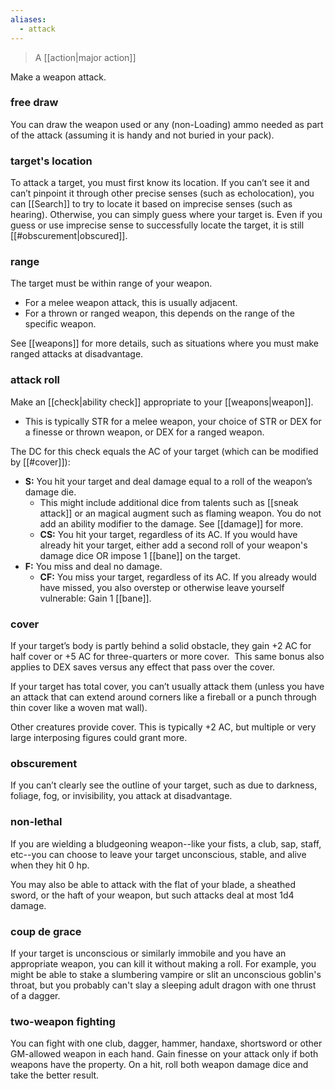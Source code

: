 ```yaml
---
aliases:
  - attack
---
```


> A [[action|major action]]

Make a weapon attack. 

### free draw

You can draw the weapon used or any (non-Loading) ammo needed as part of the attack (assuming it is handy and not buried in your pack).

### target's location

To attack a target, you must first know its location. If you can’t see it and can’t pinpoint it through other precise senses (such as echolocation), you can [[Search]] to try to locate it based on imprecise senses (such as hearing). Otherwise, you can simply guess where your target is. Even if you guess or use imprecise sense to successfully locate the target, it is still [[#obscurement|obscured]].

### range

The target must be within range of your weapon. 

* For a melee weapon attack, this is usually adjacent. 
* For a thrown or ranged weapon, this depends on the range of the specific weapon.

See [[weapons]] for more details, such as situations where you must make ranged attacks at disadvantage.

### attack roll  

Make an [[check|ability check]] appropriate to your [[weapons|weapon]]. 

* This is typically STR for a melee weapon, your choice of STR or DEX for a finesse or thrown weapon, or DEX for a ranged weapon. 

The DC for this check equals the AC of your target (which can be modified by [[#cover]]):

- **S:** You hit your target and deal damage equal to a roll of the weapon’s damage die.  
	* This might include additional dice from talents such as [[sneak attack]] or an magical augment such as flaming weapon. You do not add an ability modifier to the damage. See [[damage]] for more.
	- **CS:** You hit your target, regardless of its AC. If you would have already hit your target, either add a second roll of your weapon's damage dice OR impose 1 [[bane]] on the target.
- **F:** You miss and deal no damage.
    - **CF:** You miss your target, regardless of its AC. If you already would have missed, you also overstep or otherwise leave yourself vulnerable: Gain 1 [[bane]].
    
### cover

If your target’s body is partly behind a solid obstacle, they gain +2 AC for half cover or +5 AC for three-quarters or more cover.  This same bonus also applies to DEX saves versus any effect that pass over the cover. 

If your target has total cover, you can’t usually attack them (unless you have an attack that can extend around corners like a fireball or a punch through thin cover like a woven mat wall). 

Other creatures provide cover. This is typically +2 AC, but multiple or very large interposing figures could grant more.

### obscurement

If you can’t clearly see the outline of your target, such as due to darkness, foliage, fog, or invisibility, you attack at disadvantage.

### non-lethal

If you are wielding a bludgeoning weapon--like your fists, a club, sap, staff, etc--you can choose to leave your target unconscious, stable, and alive when they hit 0 hp.  

You may also be able to attack with the flat of your blade, a sheathed sword, or the haft of your weapon, but such attacks deal at most 1d4 damage.

### coup de grace

If your target is unconscious or similarly immobile and you have an appropriate weapon, you can kill it without making a roll. For example, you might be able to stake a slumbering vampire or slit an unconscious goblin's throat, but you probably can't slay a sleeping adult dragon with one thrust of a dagger.

### two-weapon fighting

You can fight with one club, dagger, hammer, handaxe, shortsword or other GM-allowed weapon in each hand. Gain finesse on your attack only if both weapons have the property. On a hit, roll both weapon damage dice and take the better result.

